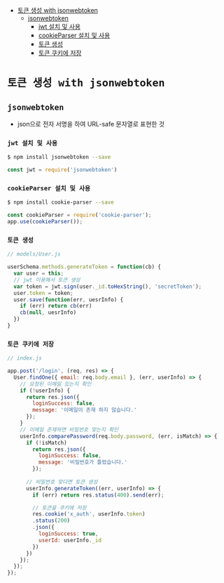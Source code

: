 <!-- TOC -->

- [토큰 생성 with jsonwebtoken](#%ED%86%A0%ED%81%B0-%EC%83%9D%EC%84%B1-with-jsonwebtoken)
  - [jsonwebtoken](#jsonwebtoken)
    - [jwt 설치 및 사용](#jwt-%EC%84%A4%EC%B9%98-%EB%B0%8F-%EC%82%AC%EC%9A%A9)
    - [cookieParser 설치 및 사용](#cookieparser-%EC%84%A4%EC%B9%98-%EB%B0%8F-%EC%82%AC%EC%9A%A9)
    - [토큰 생성](#%ED%86%A0%ED%81%B0-%EC%83%9D%EC%84%B1)
    - [토큰 쿠키에 저장](#%ED%86%A0%ED%81%B0-%EC%BF%A0%ED%82%A4%EC%97%90-%EC%A0%80%EC%9E%A5)

<!-- /TOC -->

# `토큰 생성 with jsonwebtoken`
## `jsonwebtoken`
- json으로 전자 서명을 하여 URL-safe 문자열로 표현한 것
### `jwt 설치 및 사용`
``` bash
$ npm install jsonwebtoken --save
```
``` javascript
const jwt = require('jsonwebtoken')
```
### `cookieParser 설치 및 사용`
``` bash
$ npm install cookie-parser --save
```
``` javascript
const cookieParser = require('cookie-parser');
app.use(cookieParser());
```
### `토큰 생성`
``` javascript
// models/User.js

userSchema.methods.generateToken = function(cb) {
  var user = this;
  // jwt 이용해서 토큰 생성
  var token = jwt.sign(user._id.toHexString(), 'secretToken');
  user.token = token;
  user.save(function(err, uesrInfo) {
    if (err) return cb(err)
    cb(null, uesrInfo)
  })
}
```

### `토큰 쿠키에 저장`
``` javascript
// index.js

app.post('/login', (req, res) => {
  User.findOne({ email: req.body.email }, (err, userInfo) => {
    // 요청된 이메일 있는지 확인
    if (!userInfo) {
      return res.json({
        loginSuccess: false,
        message: '이메일이 존재 하지 않습니다.'
      });
    }
    // 이메일 존재하면 비밀번호 맞는지 확인
    userInfo.comparePassword(req.body.password, (err, isMatch) => {
      if (!isMatch)
        return res.json({
          loginSuccess: false,
          message: '비밀번호가 틀렸습니다.'
        });
        
      // 비밀번호 맞다면 토큰 생성
      userInfo.generateToken((err, userInfo) => {
        if (err) return res.status(400).send(err);

        // 토큰을 쿠키에 저장
        res.cookie('x_auth', userInfo.token)
        .status(200)
        .json({ 
          loginSuccess: true,
          userId: userInfo._id
        })
      })
    });
  });
});
```